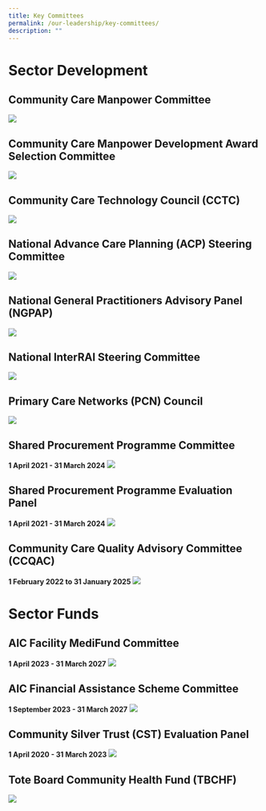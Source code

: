 ```yaml
---
title: Key Committees
permalink: /our-leadership/key-committees/
description: ""
---
```

# Sector Development

## Community Care Manpower Committee
![](/images/communitee%20list_spilt(280923)_commnittee_1.png)

## Community Care Manpower Development Award Selection Committee
![](/images/communitee%20list_spilt(280923)_commnittee_2.png)

## Community Care Technology Council (CCTC)
![](/images/communitee%20list_spilt(280923)_commnittee_3.png)


## National Advance Care Planning (ACP) Steering Committee 
![](/images/communitee%20list_spilt(280923)_commnittee_4.png)

## National General Practitioners Advisory Panel (NGPAP)

![](/images/communitee%20list_spilt%20(021023)_commnittee_5.png)

## National InterRAI Steering Committee
![](/images/communitee%20list_spilt%20(021023)_commnittee_6.png)


## Primary Care Networks (PCN) Council
![](/images/communitee%20list_spilt(280923)_commnittee_7.png)

## Shared Procurement Programme Committee
**1 April 2021 - 31 March 2024**
![](/images/communitee%20list_spilt(280923)_commnittee_8.png)

## Shared Procurement Programme Evaluation Panel
**1 April 2021 - 31 March 2024**
![](/images/communitee%20list_spilt(280923)_commnittee_9.png)

## Community Care Quality Advisory Committee (CCQAC)
**1 February 2022 to 31 January 2025**
![](/images/communitee%20list_spilt(280923)_commnittee_10.png)

# Sector Funds
## AIC Facility MediFund Committee
**1 April 2023 - 31 March 2027**
![](/images/communitee%20list_spilt(280923)_commnittee_11.png)

## AIC Financial Assistance Scheme Committee
**1 September 2023 - 31 March 2027**
![](/images/communitee%20list_spilt(280923)_commnittee_11.png)

## Community Silver Trust (CST) Evaluation Panel
**1 April 2020 - 31 March 2023**
![](/images/communitee%20list_spilt(280923)_commnittee_13.png)

## Tote Board Community Health Fund (TBCHF)
![](/images/communitee%20list_spilt(280923)_commnittee_14.png)